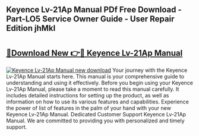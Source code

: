 ## Keyence Lv-21Ap Manual PDf Free Download - Part-LO5 Service Owner Guide - User Repair Edition jhMkI

# <h2><a href="http://bc29995.oget.top/?id=Keyence+Lv-21Ap+Manual">🔗Download New 👉🔴 Keyence Lv-21Ap Manual</a></h2>

[![Keyence Lv-21Ap Manual new download](https://i.imgur.com/5g1atiW.png)](http://bc29995.oget.top/?id=Keyence+Lv-21Ap+Manual)
Your journey with the Keyence Lv-21Ap Manual starts here. This manual is your comprehensive guide to understanding and using it effectively. Before you begin using your Keyence Lv-21Ap Manual, please take a moment to read this manual carefully. It includes detailed instructions for setting up the product, as well as information on how to use its various features and capabilities. Experience the power of list of features in the palm of your hand with your new Keyence Lv-21Ap Manual. Dedicated Customer Support Keyence Lv-21Ap Manual. We are committed to providing you with personalized and timely support.
